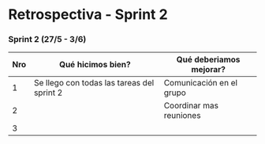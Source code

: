 
# Retrospectiva - Sprint 2


### Sprint 2 (27/5 - 3/6)

Nro | Qué hicimos bien?   									   | Qué deberiamos mejorar? 							 		 | 
----|----------------------------------------------------------|-------------------------------------------------------------|
1   |  Se llego con todas las tareas del sprint 2    		   | Comunicación en el grupo      						 		 | 
2   |     		   											   | Coordinar mas reuniones       					     		 |
3   |  	  		         							           | 													         |



